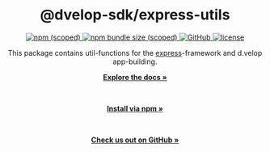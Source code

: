 <div align="center">
  <h1>@dvelop-sdk/express-utils</h1>
  <a href="https://www.npmjs.com/package/@dvelop-sdk/express-utils">
    <img alt="npm (scoped)" src="https://img.shields.io/npm/v/@dvelop-sdk/express-utils?style=for-the-badge">
  </a>
  <a href="https://www.npmjs.com/package/@dvelop-sdk/express-utils">
    <img alt="npm bundle size (scoped)" src="https://img.shields.io/bundlephobia/min/@dvelop-sdk/express-utils?style=for-the-badge">
  </a>
  <a href="https://github.com/d-velop/dvelop-sdk-node">
    <img alt="GitHub" src="https://img.shields.io/badge/GitHub-dvelop--sdk--node-%23ff0844?logo=github&style=for-the-badge">
  </a>
  <a href="https://github.com/d-velop/dvelop-sdk-node/blob/main/LICENSE">
    <img alt="license" src="https://img.shields.io/github/license/d-velop/dvelop-sdk-node?style=for-the-badge">
  </a>

  </br>

  <p>This package contains util-functions for the <a href="https://www.npmjs.com/package/express">express</a>-framework and d.velop app-building.</p>

  <a href="https://d-velop.github.io/dvelop-sdk-node/modules/express-utils.html"><strong>Explore the docs »</strong></a>

  </br>

  <a href="https://www.npmjs.com/package/@dvelop-sdk/express-utils"><strong>Install via npm »</strong></a>

  </br>

  <a href="https://github.com/d-velop/dvelop-sdk-node"><strong>Check us out on GitHub »</strong></a>

</div>
